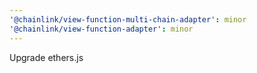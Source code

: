 ```yaml
---
'@chainlink/view-function-multi-chain-adapter': minor
'@chainlink/view-function-adapter': minor
---
```


Upgrade ethers.js
